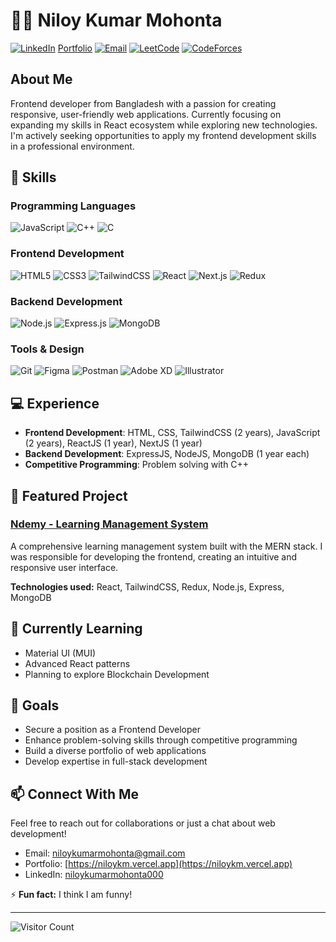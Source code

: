 # 👨‍💻 Niloy Kumar Mohonta

[![LinkedIn](https://img.shields.io/badge/LinkedIn-0077B5?style=for-the-badge&logo=linkedin&logoColor=white)](https://linkedin.com/in/niloykumarmohonta000)
[Portfolio](https://niloykm.vercel.app/)
[![Email](https://img.shields.io/badge/Gmail-D14836?style=for-the-badge&logo=gmail&logoColor=white)](mailto:niloykumarmohonta@gmail.com)
[![LeetCode](https://img.shields.io/badge/LeetCode-FFA116?style=for-the-badge&logo=leetcode&logoColor=black)](https://www.leetcode.com/niloykumarmohonta)
[![CodeForces](https://img.shields.io/badge/Codeforces-445f9d?style=for-the-badge&logo=Codeforces&logoColor=white)](https://codeforces.com/profile/niloykumarmohonta)

## About Me
Frontend developer from Bangladesh with a passion for creating responsive, user-friendly web applications. Currently focusing on expanding my skills in React ecosystem while exploring new technologies. I'm actively seeking opportunities to apply my frontend development skills in a professional environment.

## 🚀 Skills

### Programming Languages
![JavaScript](https://img.shields.io/badge/JavaScript-F7DF1E?style=flat-square&logo=javascript&logoColor=black) ![C++](https://img.shields.io/badge/C%2B%2B-00599C?style=flat-square&logo=c%2B%2B&logoColor=white) ![C](https://img.shields.io/badge/C-00599C?style=flat-square&logo=c&logoColor=white)

### Frontend Development
![HTML5](https://img.shields.io/badge/HTML5-E34F26?style=flat-square&logo=html5&logoColor=white) ![CSS3](https://img.shields.io/badge/CSS3-1572B6?style=flat-square&logo=css3&logoColor=white) ![TailwindCSS](https://img.shields.io/badge/Tailwind_CSS-38B2AC?style=flat-square&logo=tailwind-css&logoColor=white) ![React](https://img.shields.io/badge/React-20232A?style=flat-square&logo=react&logoColor=61DAFB) ![Next.js](https://img.shields.io/badge/Next.js-000000?style=flat-square&logo=next.js&logoColor=white) ![Redux](https://img.shields.io/badge/Redux-593D88?style=flat-square&logo=redux&logoColor=white)

### Backend Development
![Node.js](https://img.shields.io/badge/Node.js-339933?style=flat-square&logo=nodedotjs&logoColor=white) ![Express.js](https://img.shields.io/badge/Express.js-000000?style=flat-square&logo=express&logoColor=white) ![MongoDB](https://img.shields.io/badge/MongoDB-4EA94B?style=flat-square&logo=mongodb&logoColor=white)

### Tools & Design
![Git](https://img.shields.io/badge/Git-F05032?style=flat-square&logo=git&logoColor=white) ![Figma](https://img.shields.io/badge/Figma-F24E1E?style=flat-square&logo=figma&logoColor=white) ![Postman](https://img.shields.io/badge/Postman-FF6C37?style=flat-square&logo=postman&logoColor=white) ![Adobe XD](https://img.shields.io/badge/Adobe%20XD-470137?style=flat-square&logo=Adobe%20XD&logoColor=#FF61F6) ![Illustrator](https://img.shields.io/badge/Adobe%20Illustrator-FF9A00?style=flat-square&logo=adobe%20illustrator&logoColor=white)

## 💻 Experience
- **Frontend Development**: HTML, CSS, TailwindCSS (2 years), JavaScript (2 years), ReactJS (1 year), NextJS (1 year)
- **Backend Development**: ExpressJS, NodeJS, MongoDB (1 year each)
- **Competitive Programming**: Problem solving with C++

## 🔭 Featured Project

### [Ndemy - Learning Management System](https://ndemy-frontend.vercel.app/)
A comprehensive learning management system built with the MERN stack. I was responsible for developing the frontend, creating an intuitive and responsive user interface.

**Technologies used:** React, TailwindCSS, Redux, Node.js, Express, MongoDB

## 🌱 Currently Learning
- Material UI (MUI)
- Advanced React patterns
- Planning to explore Blockchain Development

## 🎯 Goals
- Secure a position as a Frontend Developer
- Enhance problem-solving skills through competitive programming
- Build a diverse portfolio of web applications
- Develop expertise in full-stack development

## 📫 Connect With Me
Feel free to reach out for collaborations or just a chat about web development!

- Email: [niloykumarmohonta@gmail.com](mailto:niloykumarmohonta@gmail.com)
- Portfolio: [https://niloykm.vercel.app](https://niloykm.vercel.app)
- LinkedIn: [niloykumarmohonta000](https://linkedin.com/in/niloykumarmohonta000)

⚡ **Fun fact:** I think I am funny!

---

![Visitor Count](https://profile-counter.glitch.me/niloykumarmohonta/count.svg)
